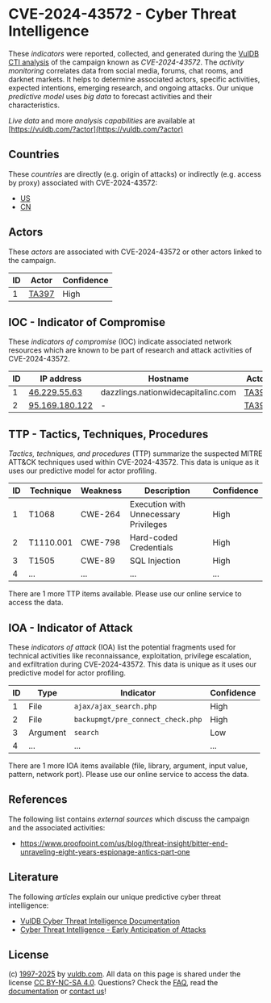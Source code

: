 # CVE-2024-43572 - Cyber Threat Intelligence

These _indicators_ were reported, collected, and generated during the [VulDB CTI analysis](https://vuldb.com/?kb.cti) of the campaign known as _CVE-2024-43572_. The _activity monitoring_ correlates data from social media, forums, chat rooms, and darknet markets. It helps to determine associated actors, specific activities, expected intentions, emerging research, and ongoing attacks. Our unique _predictive model_ uses _big data_ to forecast activities and their characteristics.

_Live data_ and more _analysis capabilities_ are available at [https://vuldb.com/?actor](https://vuldb.com/?actor)

## Countries

These _countries_ are directly (e.g. origin of attacks) or indirectly (e.g. access by proxy) associated with CVE-2024-43572:

* [US](https://vuldb.com/?country.us)
* [CN](https://vuldb.com/?country.cn)

## Actors

These _actors_ are associated with CVE-2024-43572 or other actors linked to the campaign.

ID | Actor | Confidence
-- | ----- | ----------
1 | [TA397](https://vuldb.com/?actor.ta397) | High

## IOC - Indicator of Compromise

These _indicators of compromise_ (IOC) indicate associated network resources which are known to be part of research and attack activities of CVE-2024-43572.

ID | IP address | Hostname | Actor | Confidence
-- | ---------- | -------- | ----- | ----------
1 | [46.229.55.63](https://vuldb.com/?ip.46.229.55.63) | dazzlings.nationwidecapitalinc.com | [TA397](https://vuldb.com/?actor.ta397) | High
2 | [95.169.180.122](https://vuldb.com/?ip.95.169.180.122) | - | [TA397](https://vuldb.com/?actor.ta397) | High

## TTP - Tactics, Techniques, Procedures

_Tactics, techniques, and procedures_ (TTP) summarize the suspected MITRE ATT&CK techniques used within CVE-2024-43572. This data is unique as it uses our predictive model for actor profiling.

ID | Technique | Weakness | Description | Confidence
-- | --------- | -------- | ----------- | ----------
1 | T1068 | CWE-264 | Execution with Unnecessary Privileges | High
2 | T1110.001 | CWE-798 | Hard-coded Credentials | High
3 | T1505 | CWE-89 | SQL Injection | High
4 | ... | ... | ... | ...

There are 1 more TTP items available. Please use our online service to access the data.

## IOA - Indicator of Attack

These _indicators of attack_ (IOA) list the potential fragments used for technical activities like reconnaissance, exploitation, privilege escalation, and exfiltration during CVE-2024-43572. This data is unique as it uses our predictive model for actor profiling.

ID | Type | Indicator | Confidence
-- | ---- | --------- | ----------
1 | File | `ajax/ajax_search.php` | High
2 | File | `backupmgt/pre_connect_check.php` | High
3 | Argument | `search` | Low
4 | ... | ... | ...

There are 1 more IOA items available (file, library, argument, input value, pattern, network port). Please use our online service to access the data.

## References

The following list contains _external sources_ which discuss the campaign and the associated activities:

* https://www.proofpoint.com/us/blog/threat-insight/bitter-end-unraveling-eight-years-espionage-antics-part-one

## Literature

The following _articles_ explain our unique predictive cyber threat intelligence:

* [VulDB Cyber Threat Intelligence Documentation](https://vuldb.com/?kb.cti)
* [Cyber Threat Intelligence - Early Anticipation of Attacks](https://www.scip.ch/en/?labs.20201022)

## License

(c) [1997-2025](https://vuldb.com/?kb.changelog) by [vuldb.com](https://vuldb.com/?kb.about). All data on this page is shared under the license [CC BY-NC-SA 4.0](https://creativecommons.org/licenses/by-nc-sa/4.0/). Questions? Check the [FAQ](https://vuldb.com/?kb.faq), read the [documentation](https://vuldb.com/?kb) or [contact us](https://vuldb.com/?contact)!
